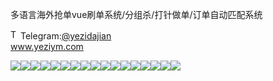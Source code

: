 多语言海外抢单vue刷单系统/分组杀/打针做单/订单自动匹配系统<p dir="auto"><a target="_blank" rel="noopener noreferrer nofollow" href="https://camo.githubusercontent.com/d614d90677fbc2e34c7c62ebc68c82379d87a57c4beaf05af65fec7ba6b72e36/68747470733a2f2f63646e2d69636f6e732d706e672e666c617469636f6e2e636f6d2f3531322f323131312f323131313634362e706e67"><img src="https://camo.githubusercontent.com/d614d90677fbc2e34c7c62ebc68c82379d87a57c4beaf05af65fec7ba6b72e36/68747470733a2f2f63646e2d69636f6e732d706e672e666c617469636f6e2e636f6d2f3531322f323131312f323131313634362e706e67" alt="Telegram Icon" style="width: 16px; max-width: 100%;" data-canonical-src="https://cdn-icons-png.flaticon.com/512/2111/2111646.png"></a>Telegram:<a href="https://t.me/yezidajian" rel="nofollow">@yezidajian</a><br><a href="https://www.yeziym.com/">www.yeziym.com</a></p><img src="https://github.com/yeziym/duoyuyanhaiwaiqiang_KL/blob/main/fzAtj.png"><img src="https://github.com/yeziym/duoyuyanhaiwaiqiang_KL/blob/main/PTOh1.png"><img src="https://github.com/yeziym/duoyuyanhaiwaiqiang_KL/blob/main/vumZD.png"><img src="https://github.com/yeziym/duoyuyanhaiwaiqiang_KL/blob/main/ggW6O.png"><img src="https://github.com/yeziym/duoyuyanhaiwaiqiang_KL/blob/main/AIiph.png"><img src="https://github.com/yeziym/duoyuyanhaiwaiqiang_KL/blob/main/gR5k4.png"><img src="https://github.com/yeziym/duoyuyanhaiwaiqiang_KL/blob/main/ipim0.png"><img src="https://github.com/yeziym/duoyuyanhaiwaiqiang_KL/blob/main/FeBP7.png"><img src="https://github.com/yeziym/duoyuyanhaiwaiqiang_KL/blob/main/hr9rw.png"><img src="https://github.com/yeziym/duoyuyanhaiwaiqiang_KL/blob/main/T4cC7.png"><img src="https://github.com/yeziym/duoyuyanhaiwaiqiang_KL/blob/main/oWACu.png"><img src="https://github.com/yeziym/duoyuyanhaiwaiqiang_KL/blob/main/C2I0x.png"><img src="https://github.com/yeziym/duoyuyanhaiwaiqiang_KL/blob/main/ItG9I.png"><img src="https://github.com/yeziym/duoyuyanhaiwaiqiang_KL/blob/main/MnE7D.png"><img src="https://github.com/yeziym/duoyuyanhaiwaiqiang_KL/blob/main/5bLqk.png"><img src="https://github.com/yeziym/duoyuyanhaiwaiqiang_KL/blob/main/Mhps0.png"><img src="https://github.com/yeziym/duoyuyanhaiwaiqiang_KL/blob/main/tzgJk.png">